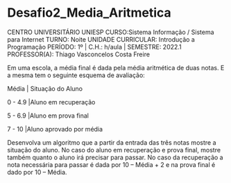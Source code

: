 # Desafio2_Media_Aritmetica

CENTRO UNIVERSITÁRIO UNIESP
CURSO:Sistema Informação / Sistema para Internet
TURNO: Noite
UNIDADE CURRICULAR: Introdução a Programação
PERÍODO: 1º |  C.H.: h/aula |  SEMESTRE: 2022.1
PROFESSOR(A): Thiago Vasconcelos Costa Freire



Em uma escola, a média final é dada pela média aritmética de duas notas. E a mesma tem o seguinte esquema de avaliação: 

Média | Situação do Aluno

0 - 4.9 |Aluno em recuperação

5 - 6.9 |Aluno em prova final

7 - 10 |Aluno aprovado por média


Desenvolva um algoritmo que a partir da entrada das três notas mostre a situação do aluno. No caso do aluno em recuperação e prova final, mostre também quanto o aluno irá precisar para passar. No caso da recuperação a nota necessária para passar é dada por 10 – Média + 2 e na prova final é dado por 10 – Média.
